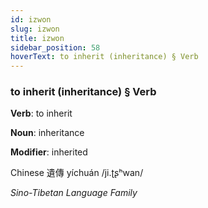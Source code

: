 ```yaml
---
id: izwon
slug: izwon
title: izwon
sidebar_position: 58
hoverText: to inherit (inheritance) § Verb
---
```


### to inherit (inheritance) § Verb

**Verb**: to inherit

**Noun**: inheritance

**Modifier**: inherited

Chinese 遺傳 yíchuán /ji.ʈʂʰwan/

*Sino-Tibetan Language Family*